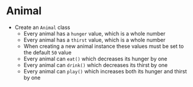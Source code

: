 # Animal

- Create an `Animal` class
  - Every animal has a `hunger` value, which is a whole number
  - Every animal has a `thirst` value, which is a whole number
  - When creating a new animal instance these values must be set to the
    default `50` value
  - Every animal can `eat()` which decreases its hunger by one
  - Every animal can `drink()` which decreases its thirst by one
  - Every animal can `play()` which increases both its hunger and thirst by one
